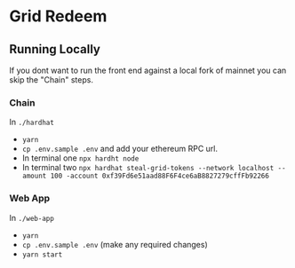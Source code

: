 # Grid Redeem

## Running Locally

If you dont want to run the front end against a local fork of mainnet you can skip the "Chain" steps.

### Chain

In `./hardhat`

- `yarn`
- `cp .env.sample .env` and add your ethereum RPC url.
- In terminal one `npx hardht node`
- In terminal two `npx hardhat steal-grid-tokens --network localhost --amount 100 -account 0xf39Fd6e51aad88F6F4ce6aB8827279cffFb92266`

### Web App

In `./web-app`

- `yarn`
- `cp .env.sample .env` (make any required changes)
- `yarn start`
